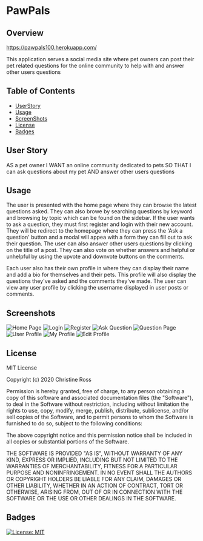 # PawPals

## Overview

https://pawpals100.herokuapp.com/

This application serves a social media site where pet owners can post their pet related questions for the online community to help with and answer other users questions

## Table of Contents
    
* [UserStory](#UserStory)
* [Usage](#usage)
* [ScreenShots](#Screenshots)
* [License](#license)
* [Badges](#badges)

## User Story
AS a pet owner
I WANT an online community dedicated to pets
SO THAT I can ask questions about my pet
AND answer other users questions

## Usage 

The user is presented with the home page where they can browse the latest questions asked. They can also browe by searching questions by keyword and browsing by topic which can be found on the sidebar. If the user wants to ask a question, they must first register and login with their new account. They will be redirect to the homepage where they can press the 'Ask a question' button and a modal will appea with a form they can fill out to ask their question. The user can also answer other users questions by clicking on the title of a post. They can also vote on whether answers and helpful or unhelpful by using the upvote and downvote buttons on the comments. 

Each user also has their own profile in where they can display their name and add a bio for themselves and their pets. This profile will also display the questions they've asked and the comments they've made. The user can view any user profile by clicking the username displayed in user posts or comments. 


## Screenshots

![Home Page](screenshots/Home.png "Home page")
![Login](screenshots/Login.png)
![Register](screenshots/Register.png)
![Ask Question](screenshots/Ask.png)
![Question Page](screenshots/Question.png)
![User Profile](screenshots/Profile.png)
![My Profile](screenshots/MyAccount.png)
![Edit Profile](screenshots/EditProfile.png)


## License
    
MIT License

Copyright (c) 2020 Christine Ross
        
Permission is hereby granted, free of charge, to any person obtaining a copy
of this software and associated documentation files (the "Software"), to deal
in the Software without restriction, including without limitation the rights
to use, copy, modify, merge, publish, distribute, sublicense, and/or sell
copies of the Software, and to permit persons to whom the Software is
furnished to do so, subject to the following conditions:
        
The above copyright notice and this permission notice shall be included in all
copies or substantial portions of the Software.
        
THE SOFTWARE IS PROVIDED "AS IS", WITHOUT WARRANTY OF ANY KIND, EXPRESS OR
IMPLIED, INCLUDING BUT NOT LIMITED TO THE WARRANTIES OF MERCHANTABILITY,
FITNESS FOR A PARTICULAR PURPOSE AND NONINFRINGEMENT. IN NO EVENT SHALL THE
AUTHORS OR COPYRIGHT HOLDERS BE LIABLE FOR ANY CLAIM, DAMAGES OR OTHER
LIABILITY, WHETHER IN AN ACTION OF CONTRACT, TORT OR OTHERWISE, ARISING FROM,
OUT OF OR IN CONNECTION WITH THE SOFTWARE OR THE USE OR OTHER DEALINGS IN THE
SOFTWARE.
    
## Badges
    
[![License: MIT](https://img.shields.io/badge/License-MIT-yellow.svg)](https://opensource.org/licenses/MIT)